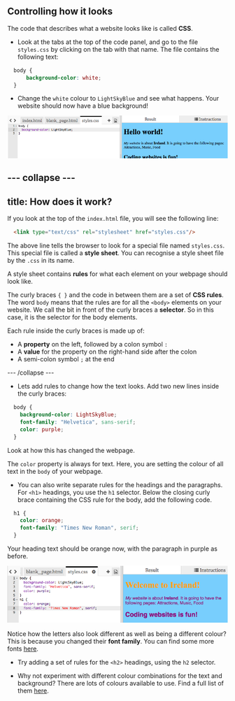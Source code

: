 ## Controlling how it looks

The code that describes what a website looks like is called **CSS**.

- Look at the tabs at the top of the code panel, and go to the file `styles.css` by clicking on the tab with that name.
The file contains the following text:

```css
  body {
      background-color: white;
  }
```

- Change the `white` colour to `LightSkyBlue` and see what happens. Your website should now have a blue background! 

![Example with blue background](images/egFirstCSSbluebg.png)

--- collapse ---
---
title: How does it work?
---

If you look at the top of the `index.html` file, you will see the following line:

```html
  <link type="text/css" rel="stylesheet" href="styles.css"/>
```

The above line tells the browser to look for a special file named `styles.css`. This special file is called a **style sheet**. You can recognise a style sheet file by the `.css` in its name. 
  
A style sheet contains **rules** for what each element on your webpage should look like.

The curly braces `{ }` and the code in between them are a set of **CSS rules**. The word `body` means that the rules are for all the `<body>` elements on your website. We call the bit in front of the curly braces a **selector**. So in this case, it is the selector for the body elements.

Each rule inside the curly braces is made up of:
  - A **property** on the left, followed by a colon symbol `:`
  - A **value** for the property on the right-hand side after the colon
  - A semi-colon symbol `;` at the end
   
--- /collapse ---

- Lets add rules to change how the text looks. Add two new lines inside the curly braces:

```css
  body {
    background-color: LightSkyBlue;
    font-family: "Helvetica", sans-serif;
    color: purple;
  }
```

Look at how this has changed the webpage. 

The `color` property is always for text. Here, you are setting the colour of all text in the `body` of your webpage.

- You can also write separate rules for the headings and the paragraphs. For `<h1>` headings, you use the `h1` selector. Below the closing curly brace containing the CSS rule for the body, add the following code.

```css
  h1 {
    color: orange;
    font-family: "Times New Roman", serif;
  }
```

Your heading text should be orange now, with the paragraph in purple as before. 

![Result of new CSS code](images/egCssColorsFonts.png)

Notice how the letters also look different as well as being a different colour? This is because you changed their **font family**. You can find some more fonts [here](http://dojo.soy/web-font-families).

- Try adding a set of rules for the `<h2>` headings, using the `h2` selector. 

- Why not experiment with different colour combinations for the text and background? There are lots of colours available to use. Find a full list of them [here](http://dojo.soy/web-color-names).

